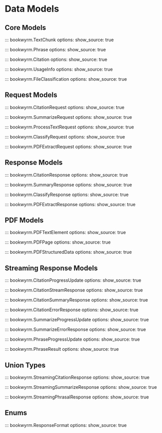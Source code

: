 # Data Models

## Core Models

::: bookwyrm.TextChunk
    options:
      show_source: true

::: bookwyrm.Phrase
    options:
      show_source: true

::: bookwyrm.Citation
    options:
      show_source: true

::: bookwyrm.UsageInfo
    options:
      show_source: true

::: bookwyrm.FileClassification
    options:
      show_source: true

## Request Models

::: bookwyrm.CitationRequest
    options:
      show_source: true

::: bookwyrm.SummarizeRequest
    options:
      show_source: true

::: bookwyrm.ProcessTextRequest
    options:
      show_source: true

::: bookwyrm.ClassifyRequest
    options:
      show_source: true

::: bookwyrm.PDFExtractRequest
    options:
      show_source: true

## Response Models

::: bookwyrm.CitationResponse
    options:
      show_source: true

::: bookwyrm.SummaryResponse
    options:
      show_source: true

::: bookwyrm.ClassifyResponse
    options:
      show_source: true

::: bookwyrm.PDFExtractResponse
    options:
      show_source: true

## PDF Models

::: bookwyrm.PDFTextElement
    options:
      show_source: true

::: bookwyrm.PDFPage
    options:
      show_source: true

::: bookwyrm.PDFStructuredData
    options:
      show_source: true

## Streaming Response Models

::: bookwyrm.CitationProgressUpdate
    options:
      show_source: true

::: bookwyrm.CitationStreamResponse
    options:
      show_source: true

::: bookwyrm.CitationSummaryResponse
    options:
      show_source: true

::: bookwyrm.CitationErrorResponse
    options:
      show_source: true

::: bookwyrm.SummarizeProgressUpdate
    options:
      show_source: true

::: bookwyrm.SummarizeErrorResponse
    options:
      show_source: true

::: bookwyrm.PhraseProgressUpdate
    options:
      show_source: true

::: bookwyrm.PhraseResult
    options:
      show_source: true

## Union Types

::: bookwyrm.StreamingCitationResponse
    options:
      show_source: true

::: bookwyrm.StreamingSummarizeResponse
    options:
      show_source: true

::: bookwyrm.StreamingPhrasalResponse
    options:
      show_source: true

## Enums

::: bookwyrm.ResponseFormat
    options:
      show_source: true
